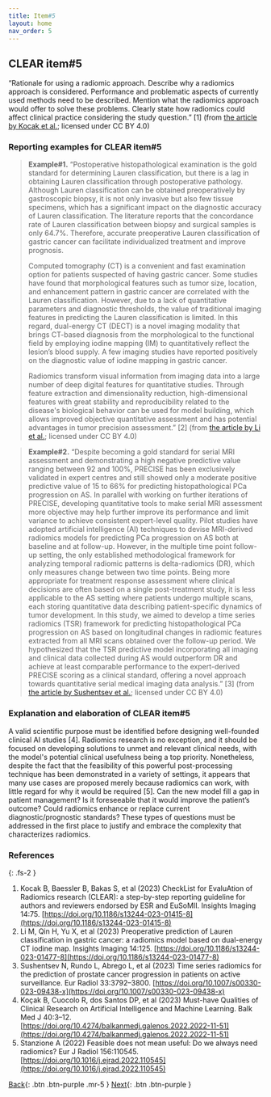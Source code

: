 ```yaml
---
title: Item#5
layout: home
nav_order: 5
---
```


## CLEAR item#5


“Rationale for using a radiomic approach. Describe why a radiomics approach is considered. Performance and problematic aspects of currently used methods need to be described. Mention what the radiomics approach would offer to solve these problems. Clearly state how radiomics could affect clinical practice considering the study question.” [1] (from [the article by Kocak et al.](https://insightsimaging.springeropen.com/articles/10.1186/s13244-023-01415-8); licensed under CC BY 4.0)


### Reporting examples for CLEAR item#5

> **Example#1.** “Postoperative histopathological examination is the gold standard for determining Lauren classification, but there is a lag in obtaining Lauren classification through postoperative pathology. Although Lauren classification can be obtained preoperatively by gastroscopic biopsy, it is not only invasive but also few tissue specimens, which has a significant impact on the diagnostic accuracy of Lauren classification. The literature reports that the concordance rate of Lauren classification between biopsy and surgical samples is only 64.7%. Therefore, accurate preoperative Lauren classification of gastric cancer can facilitate individualized treatment and improve prognosis.
>
> Computed tomography (CT) is a convenient and fast examination option for patients suspected of having gastric cancer. Some studies have found that morphological features such as tumor size, location, and enhancement pattern in gastric cancer are correlated with the Lauren classification. However, due to a lack of quantitative parameters and diagnostic thresholds, the value of traditional imaging features in predicting the Lauren classification is limited. In this regard, dual-energy CT (DECT) is a novel imaging modality that brings CT-based diagnosis from the morphological to the functional field by employing iodine mapping (IM) to quantitatively reflect the lesion’s blood supply. A few imaging studies have reported positively on the diagnostic value of iodine mapping in gastric cancer.
>
> Radiomics transform visual information from imaging data into a large number of deep digital features for quantitative studies. Through feature extraction and dimensionality reduction, high-dimensional features with great stability and reproducibility related to the disease's biological behavior can be used for model building, which allows improved objective quantitative assessment and has potential advantages in tumor precision assessment.” [2] (from [the article by Li et al.](https://doi.org/10.1186/s13244-023-01477-8); licensed under CC BY 4.0)

> **Example#2.** “Despite becoming a gold standard for serial MRI assessment and demonstrating a high negative predictive value ranging between 92 and 100%, PRECISE has been exclusively validated in expert centres and still showed only a moderate positive predictive value of 15 to 66% for predicting histopathological PCa progression on AS. In parallel with working on further iterations of PRECISE, developing quantitative tools to make serial MRI assessment more objective may help further improve its performance and limit variance to achieve consistent expert-level quality. Pilot studies have adopted artificial intelligence (AI) techniques to devise MRI-derived radiomics models for predicting PCa progression on AS both at baseline and at follow-up. However, in the multiple time point follow-up setting, the only established methodological framework for analyzing temporal radiomic patterns is delta-radiomics (DR), which only measures change between two time points. Being more appropriate for treatment response assessment where clinical decisions are often based on a single post-treatment study, it is less applicable to the AS setting where patients undergo multiple scans, each storing quantitative data describing patient-specific dynamics of tumor development. In this study, we aimed to develop a time series radiomics (TSR) framework for predicting histopathological PCa progression on AS based on longitudinal changes in radiomic features extracted from all MRI scans obtained over the follow-up period. We hypothesized that the TSR predictive model incorporating all imaging and clinical data collected during AS would outperform DR and achieve at least comparable performance to the expert-derived PRECISE scoring as a clinical standard, offering a novel approach towards quantitative serial medical imaging data analysis.” [3] (from [the article by Sushentsev et al.](https://doi.org/10.1007/s00330-023-09438-x); licensed under CC BY 4.0)

### Explanation and elaboration of CLEAR item#5

A valid scientific purpose must be identified before designing well-founded clinical AI studies [4]. Radiomics research is no exception, and it should be focused on developing solutions to unmet and relevant clinical needs, with the model's potential clinical usefulness being a top priority. Nonetheless, despite the fact that the feasibility of this powerful post-processing technique has been demonstrated in a variety of settings, it appears that many use cases are proposed merely because radiomics can work, with little regard for why it would be required [5]. Can the new model fill a gap in patient management? Is it foreseeable that it would improve the patient’s outcome? Could radiomics enhance or replace current diagnostic/prognostic standards? These types of questions must be addressed in the first place to justify and embrace the complexity that characterizes radiomics.

### References

{: .fs-2 }

1. 	Kocak B, Baessler B, Bakas S, et al (2023) CheckList for EvaluAtion of Radiomics research (CLEAR): a step-by-step reporting guideline for authors and reviewers endorsed by ESR and EuSoMII. Insights Imaging 14:75. [https://doi.org/10.1186/s13244-023-01415-8](https://doi.org/10.1186/s13244-023-01415-8)
2. 	Li M, Qin H, Yu X, et al (2023) Preoperative prediction of Lauren classification in gastric cancer: a radiomics model based on dual-energy CT iodine map. Insights Imaging 14:125. [https://doi.org/10.1186/s13244-023-01477-8](https://doi.org/10.1186/s13244-023-01477-8)
3. 	Sushentsev N, Rundo L, Abrego L, et al (2023) Time series radiomics for the prediction of prostate cancer progression in patients on active surveillance. Eur Radiol 33:3792–3800. [https://doi.org/10.1007/s00330-023-09438-x](https://doi.org/10.1007/s00330-023-09438-x)
4. 	Koçak B, Cuocolo R, dos Santos DP, et al (2023) Must-have Qualities of Clinical Research on Artificial Intelligence and Machine Learning. Balk Med J 40:3–12. [https://doi.org/10.4274/balkanmedj.galenos.2022.2022-11-51](https://doi.org/10.4274/balkanmedj.galenos.2022.2022-11-51)
5. 	Stanzione A (2022) Feasible does not mean useful: Do we always need radiomics? Eur J Radiol 156:110545. [https://doi.org/10.1016/j.ejrad.2022.110545](https://doi.org/10.1016/j.ejrad.2022.110545)

[Back](https://radiomic.github.io/CLEAR-E3/docs/Item4.html){: .btn .btn-purple .mr-5 }
[Next](https://radiomic.github.io/CLEAR-E3/docs/Item6.html){: .btn .btn-purple   }



